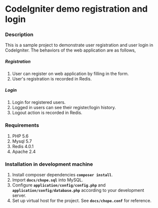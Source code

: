 # CodeIgniter demo registration and login

### Description
This is a sample project to demonstrate user registration and user login in CodeIgniter. The behaviors of the web application are as follows,

##### Registration
1. User can register on web application by filling in the form.
2. User's registration is recorded in Redis.

##### Login
1. Login for registered users.
2. Logged in users can see their register/login history.
3. Logout action is recorded in Redis.

### Requirements
1. PHP 5.6
2. Mysql 5.7
3. Redis 4.0.1
4. Apache 2.4

### Installation in development machine
1. Install composer dependencies **`composer install`**.
2. Import **`docs/chope.sql`** into MySQL.
3. Configure **`application/config/config.php`** and **`application/config/database.php`** according to your development server.
4. Set up virtual host for the project. See **`docs/chope.conf`** for reference.